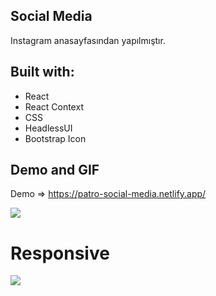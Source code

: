 
## Social Media

Instagram anasayfasından yapılmıştır.

## Built with:
- React
- React Context
- CSS
- HeadlessUI
- Bootstrap Icon

## Demo and GIF

Demo => https://patro-social-media.netlify.app/

![](https://github.com/samettekin01/social-media/blob/main/son.gif)

# Responsive

![](https://github.com/samettekin01/social-media/blob/main/responsive.gif)
